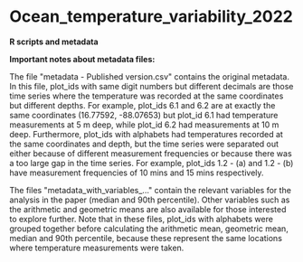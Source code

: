 # Ocean_temperature_variability_2022
**R scripts and metadata**

**Important notes about metadata files:**

The file "metadata - Published version.csv" contains the original metadata. In this file, plot_ids with same digit numbers but different decimals are those time series where the temperature was recorded at the same coordinates but different depths. For example, plot_ids 6.1 and 6.2 are at exactly the same coordinates (16.77592, -88.07653) but plot_id 6.1 had temperature measurements at 5 m deep, while plot_id 6.2 had measurements at 10 m deep. Furthermore, plot_ids with alphabets had temperatures recorded at the same coordinates and depth, but the time series were separated out either because of different measurement frequencies or because there was a too large gap in the time series. For example, plot_ids 1.2 - (a) and 1.2 - (b) have measurement frequencies of 10 mins and 15 mins respectively. 

The files "metadata_with_variables_..." contain the relevant variables for the analysis in the paper (median and 90th percentile). Other variables such as the arithmetic and geometric means are also available for those interested to explore further. Note that in these files, plot_ids with alphabets were grouped together before calculating the arithmetic mean, geometric mean, median and 90th percentile, because these represent the same locations where temperature measurements were taken.   
 
